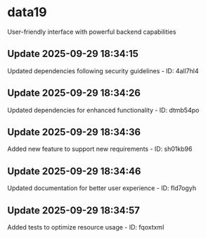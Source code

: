 # data19
User-friendly interface with powerful backend capabilities

## Update 2025-09-29 18:34:15
Updated dependencies following security guidelines - ID: 4all7hl4


## Update 2025-09-29 18:34:26
Updated dependencies for enhanced functionality - ID: dtmb54po


## Update 2025-09-29 18:34:36
Added new feature to support new requirements - ID: sh01kb96


## Update 2025-09-29 18:34:46
Updated documentation for better user experience - ID: fld7ogyh


## Update 2025-09-29 18:34:57
Added tests to optimize resource usage - ID: fqoxtxml

